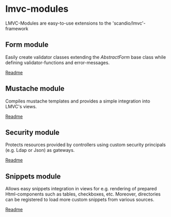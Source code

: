# lmvc-modules

LMVC-Modules are easy-to-use extensions to the 'scandio/lmvc'-framework

## Form module

Easily create validator classes extending the *AbstractForm* base class while defining validator-functions and error-messages.

[Readme](https://github.com/scandio/lmvc-modules/tree/master/lib/Scandio/lmvc/modules/form)

## Mustache module

Compiles mustache templates and provides a simple integration into LMVC's views.

[Readme](https://github.com/scandio/lmvc-modules/tree/master/lib/Scandio/lmvc/modules/mustache)

## Security module

Protects resources provided by controllers using custom security principals (e.g. Ldap or Json) as gateways.

[Readme](https://github.com/scandio/lmvc-modules/tree/master/lib/Scandio/lmvc/modules/security)

## Snippets module

Allows easy snippets integration in views for e.g. rendering of prepared Html-components such as tables, checkboxes, etc. Moreover, directories can be registered to load more custom snippets from various sources.

[Readme](https://github.com/scandio/lmvc-modules/tree/master/lib/Scandio/lmvc/modules/snippets)
